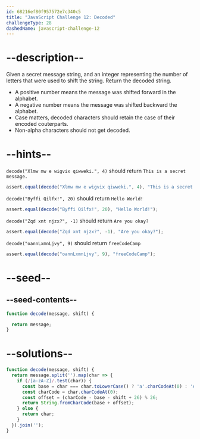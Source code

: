 ```yaml
---
id: 68216ef80f957572e7c340c5
title: "JavaScript Challenge 12: Decoded"
challengeType: 28
dashedName: javascript-challenge-12
---
```


# --description--

Given a secret message string, and an integer representing the number of letters that were used to shift the string. Return the decoded string.

- A positive number means the message was shifted forward in the alphabet.
- A negative number means the message was shifted backward the alphabet.
- Case matters, decoded characters should retain the case of their encoded couterparts.
- Non-alpha characters should not get decoded.

# --hints--

`decode("Xlmw mw e wigvix qiwweki.", 4)` should return `This is a secret message.`

```js
assert.equal(decode("Xlmw mw e wigvix qiwweki.", 4), "This is a secret message.");
```

`decode("Byffi Qilfx!", 20)` should return `Hello World!`

```js
assert.equal(decode("Byffi Qilfx!", 20), "Hello World!");
```

`decode("Zqd xnt njzx?", -1)` should return `Are you okay?`

```js
assert.equal(decode("Zqd xnt njzx?", -1), "Are you okay?");
```

`decode("oannLxmnLjvy", 9)` should return `freeCodeCamp`

```js
assert.equal(decode("oannLxmnLjvy", 9), "freeCodeCamp");
```

# --seed--

## --seed-contents--

```js
function decode(message, shift) {

  return message;
}
```

# --solutions--

```js
function decode(message, shift) {
  return message.split('').map(char => {
    if (/[a-zA-Z]/.test(char)) {
      const base = char === char.toLowerCase() ? 'a'.charCodeAt(0) : 'A'.charCodeAt(0);
      const charCode = char.charCodeAt(0);
      const offset = (charCode - base - shift + 26) % 26;
      return String.fromCharCode(base + offset);
    } else {
      return char;
    }
  }).join('');
}
```
